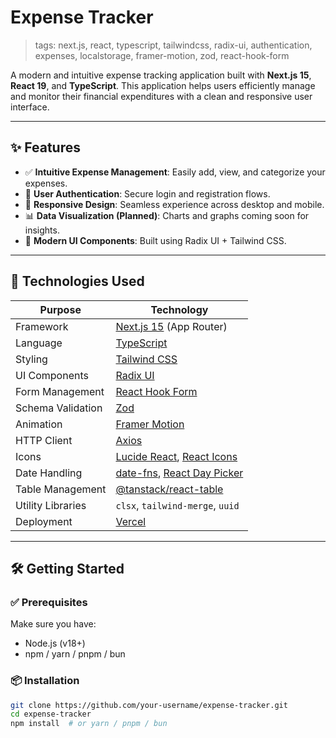 # Expense Tracker

> tags: next.js, react, typescript, tailwindcss, radix-ui, authentication, expenses, localstorage, framer-motion, zod, react-hook-form

A modern and intuitive expense tracking application built with **Next.js 15**, **React 19**, and **TypeScript**. This application helps users efficiently manage and monitor their financial expenditures with a clean and responsive user interface.

---

## ✨ Features

- ✅ **Intuitive Expense Management**: Easily add, view, and categorize your expenses.
- 🔐 **User Authentication**: Secure login and registration flows.
- 📱 **Responsive Design**: Seamless experience across desktop and mobile.
- 📊 **Data Visualization (Planned)**: Charts and graphs coming soon for insights.
- 🎨 **Modern UI Components**: Built using Radix UI + Tailwind CSS.

---

## 🚀 Technologies Used

| Purpose             | Technology |
|---------------------|------------|
| Framework           | [Next.js 15](https://nextjs.org/) (App Router) |
| Language            | [TypeScript](https://www.typescriptlang.org/) |
| Styling             | [Tailwind CSS](https://tailwindcss.com/) |
| UI Components       | [Radix UI](https://www.radix-ui.com/) |
| Form Management     | [React Hook Form](https://react-hook-form.com/) |
| Schema Validation   | [Zod](https://zod.dev/) |
| Animation           | [Framer Motion](https://www.framer.com/motion/) |
| HTTP Client         | [Axios](https://axios-http.com/) |
| Icons               | [Lucide React](https://lucide.dev/), [React Icons](https://react-icons.github.io/react-icons/) |
| Date Handling       | [date-fns](https://date-fns.org/), [React Day Picker](https://react-day-picker.js.org/) |
| Table Management    | [@tanstack/react-table](https://tanstack.com/table/v8) |
| Utility Libraries   | `clsx`, `tailwind-merge`, `uuid` |
| Deployment          | [Vercel](https://vercel.com/) |

---

## 🛠️ Getting Started

### ✅ Prerequisites

Make sure you have:

- Node.js (v18+)
- npm / yarn / pnpm / bun

### 📦 Installation

```bash
git clone https://github.com/your-username/expense-tracker.git
cd expense-tracker
npm install  # or yarn / pnpm / bun
